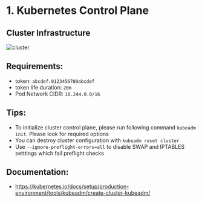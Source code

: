# 1. Kubernetes Control Plane

## Cluster Infrastructure

![cluster](https://mapr.com/blog/kubernetes-kafka-event-sourcing-architecture-patterns-and-use-case-examples/assets/clusters.png)

## Requirements:
- token: `abcdef.0123456789abcdef`
- token life duration: `20m`
- Pod Network CIDR: `10.244.0.0/16`

## Tips:
- To initialize cluster control plane, please run following command `kubeadm init`. Please look for required options
- You can destroy cluster configuration with `kubeadm reset cluster`
- Use `--ignore-preflight-errors=all` to disable SWAP and IPTABLES setttings which fail preflight checks

## Documentation:
- https://kubernetes.io/docs/setup/production-environment/tools/kubeadm/create-cluster-kubeadm/
